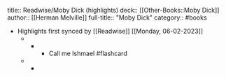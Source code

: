 title:: Readwise/Moby Dick (highlights)
deck:: [[Other-Books::Moby Dick]]
author:: [[Herman Melville]]
full-title:: "Moby Dick"
category:: #books

- Highlights first synced by [[Readwise]] [[Monday, 06-02-2023]]
	- -
		- Call me Ishmael #flashcard
	- -